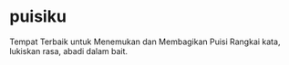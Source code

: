 # puisiku
Tempat Terbaik untuk Menemukan dan Membagikan Puisi 
Rangkai kata, lukiskan rasa, abadi dalam bait.
